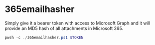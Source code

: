 # 365emailhasher

Simply give it a bearer token with access to Microsoft Graph and it will provide an MD5 hash of all attachments in Microsoft 365.

```powershell
pwsh -c ./365emailhasher.ps1 $TOKEN
```

